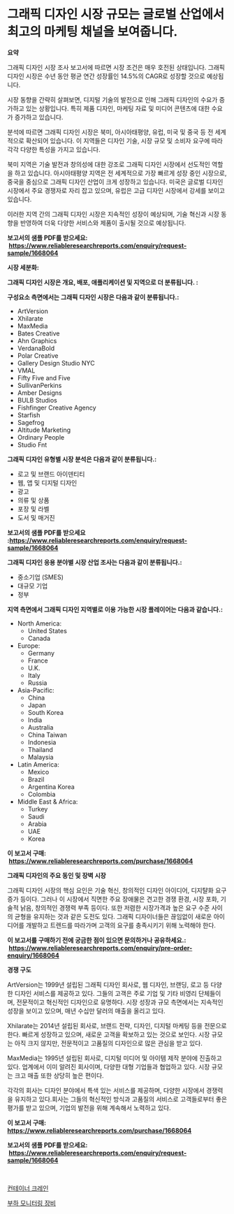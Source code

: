 <p><h1>그래픽 디자인 시장 규모는 글로벌 산업에서 최고의 마케팅 채널을 보여줍니다.</h1></p><p><strong>요약</strong></p>
<p><p>그래픽 디자인 시장 조사 보고서에 따르면 시장 조건은 매우 호전된 상태입니다. 그래픽 디자인 시장은 수년 동안 평균 연간 성장률인 14.5%의 CAGR로 성장할 것으로 예상됩니다. </p><p>시장 동향을 간략히 살펴보면, 디지털 기술의 발전으로 인해 그래픽 디자인의 수요가 증가하고 있는 상황입니다. 특히 제품 디자인, 마케팅 자료 및 미디어 콘텐츠에 대한 수요가 증가하고 있습니다.</p><p>분석에 따르면 그래픽 디자인 시장은 북미, 아시아태평양, 유럽, 미국 및 중국 등 전 세계적으로 확산되어 있습니다. 이 지역들은 디자인 기술, 시장 규모 및 소비자 요구에 따라 각각 다양한 특성을 가지고 있습니다.</p><p>북미 지역은 기술 발전과 창의성에 대한 강조로 그래픽 디자인 시장에서 선도적인 역할을 하고 있습니다. 아시아태평양 지역은 전 세계적으로 가장 빠르게 성장 중인 시장으로, 중국을 중심으로 그래픽 디자인 산업이 크게 성장하고 있습니다. 미국은 글로벌 디자인 시장에서 주요 경쟁자로 자리 잡고 있으며, 유럽은 고급 디자인 시장에서 강세를 보이고 있습니다.</p><p>이러한 지역 간의 그래픽 디자인 시장은 지속적인 성장이 예상되며, 기술 혁신과 시장 동향을 반영하여 더욱 다양한 서비스와 제품이 출시될 것으로 예상됩니다.</p></p>
<p><strong>보고서의 샘플 PDF를 받으세요: &nbsp;<a href="https://www.reliableresearchreports.com/enquiry/request-sample/1668064">https://www.reliableresearchreports.com/enquiry/request-sample/1668064</a></strong></p>
<p><strong>시장 세분화:</strong></p>
<p><strong> 그래픽 디자인 시장은 개요, 배포, 애플리케이션 및 지역으로 더 분류됩니다. :</strong></p>
<p><strong>구성요소 측면에서는 그래픽 디자인 시장은 다음과 같이 분류됩니다.:</strong></p>
<p><ul><li>ArtVersion</li><li>Xhilarate</li><li>MaxMedia</li><li>Bates Creative</li><li>Ahn Graphics</li><li>VerdanaBold</li><li>Polar Creative</li><li>Gallery Design Studio NYC</li><li>VMAL</li><li>Fifty Five and Five</li><li>SullivanPerkins</li><li>Amber Designs</li><li>BULB Studios</li><li>Fishfinger Creative Agency</li><li>Starfish</li><li>Sagefrog</li><li>Altitude Marketing</li><li>Ordinary People</li><li>Studio Fnt</li></ul></p>
<p><strong> 그래픽 디자인 유형별 시장 분석은 다음과 같이 분류됩니다.:</strong></p>
<p><ul><li>로고 및 브랜드 아이덴티티</li><li>웹, 앱 및 디지털 디자인</li><li>광고</li><li>의류 및 상품</li><li>포장 및 라벨</li><li>도서 및 매거진</li></ul></p>
<p><strong>보고서의 샘플 PDF를 받으세요 :<a href="https://www.reliableresearchreports.com/enquiry/request-sample/1668064">https://www.reliableresearchreports.com/enquiry/request-sample/1668064</a></strong></p>
<p><strong> 그래픽 디자인 응용 분야별 시장 산업 조사는 다음과 같이 분류됩니다.:</strong></p>
<p><ul><li>중소기업 (SMES)</li><li>대규모 기업</li><li>정부</li></ul></p>
<p><strong>지역 측면에서 그래픽 디자인 지역별로 이용 가능한 시장 플레이어는 다음과 같습니다.:</strong></p>
<p><ul>
    <li>
        North America:
        <ul>
            <li>United States</li>
            <li>Canada</li>
        </ul>
    </li>
    <li>
        Europe:
        <ul>
            <li>Germany</li>
            <li>France</li>
            <li>U.K.</li>
            <li>Italy</li>
            <li>Russia</li>
        </ul>
    </li>
    <li>
        Asia-Pacific:
        <ul>
            <li>China</li>
            <li>Japan</li>
            <li>South Korea</li>
            <li>India</li>
            <li>Australia</li>
            <li>China Taiwan</li>
            <li>Indonesia</li>
            <li>Thailand</li>
            <li>Malaysia</li>
        </ul>
    </li>
    <li>
        Latin America:
        <ul>
            <li>Mexico</li>
            <li>Brazil</li>
            <li>Argentina Korea</li>
            <li>Colombia</li>
        </ul>
    </li>
    <li>
        Middle East & Africa:
        <ul>
            <li>Turkey</li>
            <li>Saudi</li>
            <li>Arabia</li>
            <li>UAE</li>
            <li>Korea</li>
        </ul>
    </li>
    </ul></p>
<p><strong>이 보고서 구매: &nbsp;<a href="https://www.reliableresearchreports.com/purchase/1668064">https://www.reliableresearchreports.com/purchase/1668064</a></strong></p>
<p><strong>그래픽 디자인의 주요 동인 및 장벽 시장</strong></p>
<p><p>그래픽 디자인 시장의 핵심 요인은 기술 혁신, 창의적인 디자인 아이디어, 디지턀화 요구 증가 등이다. 그러나 이 시장에서 직면한 주요 장애물은 견고한 경쟁 환경, 시장 포화, 기술적 낡음, 창의적인 경쟁력 부족 등이다. 또한 저렴한 시장가격과 높은 요구 수준 사이의 균형을 유지하는 것과 같은 도전도 있다. 그래픽 디자이너들은 끊임없이 새로운 아이디어를 개발하고 트렌드를 따라가며 고객의 요구를 충족시키기 위해 노력해야 한다.</p></p>
<p><strong>이 보고서를 구매하기 전에 궁금한 점이 있으면 문의하거나 공유하세요.: &nbsp;<a href="https://www.reliableresearchreports.com/enquiry/pre-order-enquiry/1668064">https://www.reliableresearchreports.com/enquiry/pre-order-enquiry/1668064</a></strong></p>
<p><strong>경쟁 구도</strong></p>
<p><p>ArtVersion는 1999년 설립된 그래픽 디자인 회사로, 웹 디자인, 브랜딩, 로고 등 다양한 디자인 서비스를 제공하고 있다. 그들의 고객은 주로 기업 및 기타 비영리 단체들이며, 전문적이고 혁신적인 디자인으로 유명하다. 시장 성장과 규모 측면에서는 지속적인 성장을 보이고 있으며, 매년 수십만 달러의 매출을 올리고 있다.</p><p>Xhilarate는 2014년 설립된 회사로, 브랜드 전략, 디자인, 디지털 마케팅 등을 전문으로 한다. 빠르게 성장하고 있으며, 새로운 고객을 확보하고 있는 것으로 보인다. 시장 규모는 아직 크지 않지만, 전문적이고 고품질의 디자인으로 많은 관심을 받고 있다.</p><p>MaxMedia는 1995년 설립된 회사로, 디지털 미디어 및 아이템 제작 분야에 진출하고 있다. 업계에서 이미 알려진 회사이며, 다양한 대형 기업들과 협업하고 있다. 시장 규모는 크고 매출 또한 상당히 높은 편이다.</p><p>각각의 회사는 디자인 분야에서 특색 있는 서비스를 제공하며, 다양한 시장에서 경쟁력을 유지하고 있다.회사는 그들의 혁신적인 방식과 고품질의 서비스로 고객들로부터 좋은 평가를 받고 있으며, 기업의 발전을 위해 계속해서 노력하고 있다.</p></p>
<p><strong>이 보고서 구매: &nbsp; <a href="https://www.reliableresearchreports.com/purchase/1668064">https://www.reliableresearchreports.com/purchase/1668064</a></strong></p>
<p><strong>보고서의 샘플 PDF를 받으세요: &nbsp;<a href="https://www.reliableresearchreports.com/enquiry/request-sample/1668064">https://www.reliableresearchreports.com/enquiry/request-sample/1668064</a></strong><strong></strong></p>
<p>&nbsp;</p>
<p><p><a href="https://medium.com/@gummibear5656757/%EC%BB%A8%ED%85%8C%EC%9D%B4%EB%84%88-%ED%81%AC%EB%A0%88%EC%9D%B8-%EC%8B%9C%EC%9E%A5-%ED%81%AC%EA%B8%B0%EB%8A%94-%EC%84%B8%EA%B3%84-%EC%82%B0%EC%97%85%EC%97%90%EC%84%9C-%EC%B5%9C%EA%B3%A0%EC%9D%98-%EB%A7%88%EC%BC%80%ED%8C%85-%EC%B1%84%EB%84%90%EC%9D%84-%EB%82%98%ED%83%80%EB%83%85%EB%8B%88%EB%8B%A4-79bcd2814242">컨테이너 크레인</a></p><p><a href="https://medium.com/@everettilkinson56562023/%ED%95%B4%EB%8F%85-%EB%A1%9C%EB%93%9C-%EB%AA%A8%EB%8B%88%ED%84%B0%EB%A7%81-%EC%9E%A5%EB%B9%84-%EC%8B%9C%EC%9E%A5-%EC%A7%80%ED%91%9C-%EC%8B%9C%EC%9E%A5-%EC%A0%90%EC%9C%A0%EC%9C%A8-%ED%8A%B8%EB%A0%8C%EB%93%9C-%EB%B0%8F-%EC%84%B1%EC%9E%A5-%ED%8C%A8%ED%84%B4-5516ae794942">부하 모니터링 장비</a></p></p>